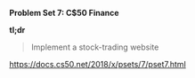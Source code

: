 <b>Problem Set 7: C$50 Finance</b>

<b>tl;dr</b>

>  Implement a stock-trading website

https://docs.cs50.net/2018/x/psets/7/pset7.html
